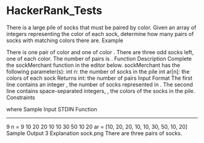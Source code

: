 # HackerRank_Tests

There is a large pile of socks that must be paired by color. Given an array of integers representing the color of each sock, determine how many pairs of socks with matching colors there are.
Example 
 

There is one pair of color  and one of color . There are three odd socks left, one of each color. The number of pairs is .
Function Description
Complete the sockMerchant function in the editor below.
sockMerchant has the following parameter(s):
int n: the number of socks in the pile
int ar[n]: the colors of each sock
Returns
int: the number of pairs
Input Format
The first line contains an integer , the number of socks represented in . 
The second line contains  space-separated integers, , the colors of the socks in the pile.
Constraints

 where 
Sample Input
STDIN                       Function
-----                       --------
9                           n = 9
10 20 20 10 10 30 50 10 20  ar = [10, 20, 20, 10, 10, 30, 50, 10, 20]
Sample Output
3
Explanation
sock.png
There are three pairs of socks.
